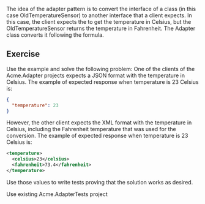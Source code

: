 The idea of the adapter pattern is to convert the interface of a class (in this case OldTemperatureSensor)
to another interface that a client expects. In this case, the client expects the to get the temperature
in Celsius, but the OldTemperatureSensor returns the temperature in Fahrenheit. The Adapter class converts
it following the formula.

## Exercise
Use the example and solve the following problem:
One of the clients of the Acme.Adapter projects expects a JSON format with the temperature in Celsius.
The example of expected response when temperature is 23 Celsius is:
```json
{
  "temperature": 23
}
```

However, the other client expects the XML format with the temperature in Celsius, including the Fahrenheit temperature that was used for the conversion.
The example of expected response when temperature is 23 Celsius is:
```xml
<temperature>
  <celsius>23</celsius>
  <fahrenheit>73.4</fahrenheit>
</temperature>
```

Use those values to write tests proving that the solution works as desired.

Use existing Acme.AdapterTests project 